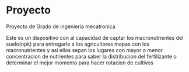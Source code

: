 # Proyecto


Proyecto de Grado de ingenieria mecatronica

Este es un dispositivo con al capacidad de captar los macronutrientes del suelo(npk) para entregarle a los agricultores mapas con los macronutrientes y asi ellos sepan los 
lugares con mayor o menor concentracion de nutrientes para saber la distribucion del fertilizante o determinar el mejor momento para hacer rotacion de cultivos
